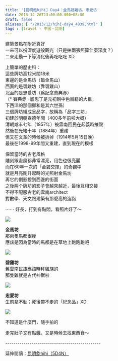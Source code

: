 ```yaml
---
title: '[昆明飽hihi] Day4：金馬碧雞坊、忠愛坊'
date: 2013-12-26T13:00:00.000+08:00
draft: false
aliases: [ "/2013/12/hihi-day4_4839.html" ]
tags : [travel - 中國・昆明]
---
```


建築景點在附近真好  
一來可以扮深度遊般觀光（只是拍兩張照算什麼深度？）  
二來走動一下等消化後再吃吃吃 XD  
  
上簡單的歷史科：  
這些牌坊高12米闊18米  
東邊的是金馬坊（臨金馬山）  
西面的是碧雞坊（靠碧雞山）  
北面的是忠愛坊（爲記念賽典赤）  
（\* 賽典赤 · 膽思丁是元初朝中色目籍的大臣，  
下西洋的那個鄭和是其六世孫）  
三個牌坊組成呈品字，故稱為「品字三坊」  
初建於明朝宣德年間（400多年前啦大概）  
清朝咸丰七年（1857年）被雲南回民在起義時摧毀  
然後在光緒十年（1884年）重建  
但又在文革的時候被拆掉（1914年5月15日晚）  
最後在1998-99年間又重建，直到現在的模樣  
  
保留當時的古老風格  
雕刻跟畫風都非常漂亮，用色也很亮麗  
而在60年一次的「金碧交揮」的奇觀中  
就是月亮剛升起時的光照射金馬坊  
再它的倒影投到西邊的街面  
之後两个牌坊的影子會越來越近，最後互相交接  
不得不配服古老的雲南architect  
對數學、天文跟建築有那麼高的造詣  
  
⋯⋯ 好長，打到有點悶，看照片好了～  

[![](https://4.bp.blogspot.com/-YRSHTdcdl74/XCiWzQJIi_I/AAAAAAAADXU/vsUCmDRscmgYF9ZuG_tPiur-NfeMB6SjwCLcBGAs/s640/41.jpg)](https://4.bp.blogspot.com/-YRSHTdcdl74/XCiWzQJIi_I/AAAAAAAADXU/vsUCmDRscmgYF9ZuG_tPiur-NfeMB6SjwCLcBGAs/s1600/41.jpg)

**金馬坊**  
那兩隻馬都很瘦  
應該是因為當時的馬都是在草地上跑跑跑吧  

[![](https://4.bp.blogspot.com/-Lzk_EvfV-Gk/XCiW4jiJgXI/AAAAAAAADXY/Y4gx2pURr_A-RWVxsNk6sXo0l9sVxn81QCLcBGAs/s640/42.jpg)](https://4.bp.blogspot.com/-Lzk_EvfV-Gk/XCiW4jiJgXI/AAAAAAAADXY/Y4gx2pURr_A-RWVxsNk6sXo0l9sVxn81QCLcBGAs/s1600/42.jpg)

**碧雞坊**  
舊雲南民族應該時拜雞族的  
那隻雞就是古代神獸啦  

[![](https://4.bp.blogspot.com/-fag6Z5OfNF8/XCiW-NSC-EI/AAAAAAAADXc/NMsub0NY9KAzTB1ZrgTNQhXWzWI66KLrQCLcBGAs/s640/43.jpg)](https://4.bp.blogspot.com/-fag6Z5OfNF8/XCiW-NSC-EI/AAAAAAAADXc/NMsub0NY9KAzTB1ZrgTNQhXWzWI66KLrQCLcBGAs/s1600/43.jpg)

**忠愛坊**  
生前拿不動；死後帶不走的「紀念品」XD  

[![](https://1.bp.blogspot.com/-vz2L4PaeCUA/XCiXDGRjgGI/AAAAAAAADXg/Uwu6xgneHugBsi7BL8G-ETFouEO4Q9VmACLcBGAs/s640/44.jpg)](https://1.bp.blogspot.com/-vz2L4PaeCUA/XCiXDGRjgGI/AAAAAAAADXg/Uwu6xgneHugBsi7BL8G-ETFouEO4Q9VmACLcBGAs/s1600/44.jpg)

不知道是什麼門，隨手拍的  
  
  
走完肚子又有點餓，又是時候去找東西食～  
  
\-----------------------------------------------  
  
延伸閱讀：[昆明飽hihi（5D4N）](http://www.hidie.net/2013/12/hihi5d4n.html)